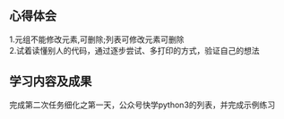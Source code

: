 ## 心得体会<br> ##
1.元组不能修改元素,可删除;列表可修改元素可删除<br>
2.试着读懂别人的代码，通过逐步尝试、多打印的方式，验证自己的想法

## 学习内容及成果<br> ##
完成第二次任务细化之第一天，公众号快学python3的列表，并完成示例练习